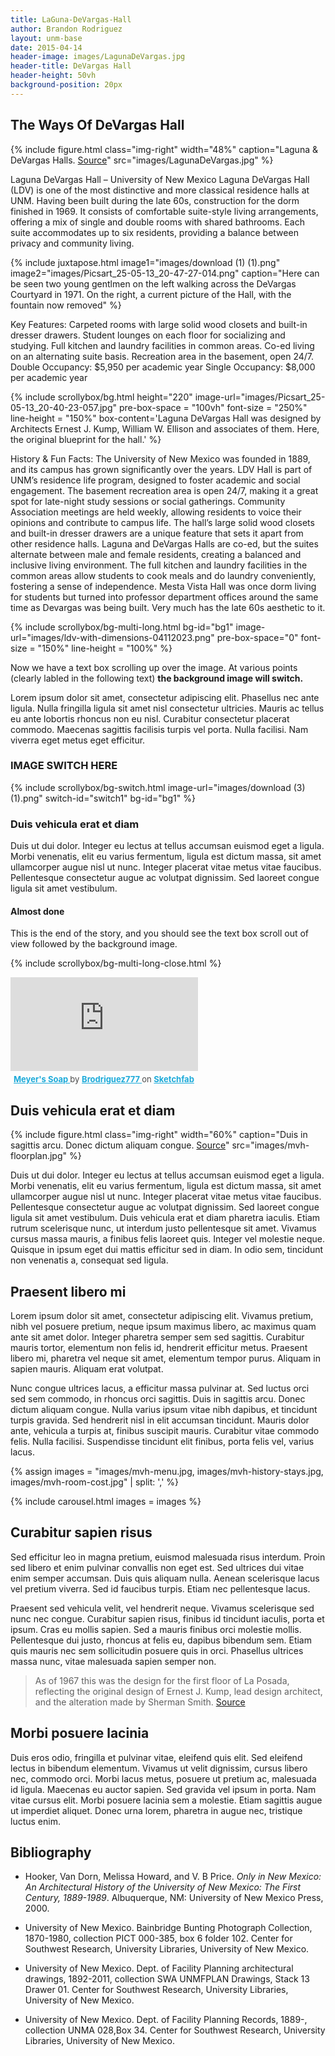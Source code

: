 ```yaml
---
title: LaGuna-DeVargas-Hall
author: Brandon Rodriguez
layout: unm-base
date: 2015-04-14
header-image: images/LagunaDeVargas.jpg
header-title: DeVargas Hall
header-height: 50vh
background-position: 20px
---
```



## The Ways Of DeVargas Hall


{% include figure.html class="img-right" width="48%" caption="Laguna & DeVargas Halls. [Source](https://events.unm.edu/amenities/accommodations.html)" src="images/LagunaDeVargas.jpg" %}



Laguna DeVargas Hall – University of New Mexico
Laguna DeVargas Hall (LDV) is one of the most distinctive and more classical residence halls at UNM. Having been built during the late 60s, construction for the dorm finished in 1969. It consists of comfortable suite-style living arrangements, offering a mix of single and double rooms with shared bathrooms. Each suite accommodates up to six residents, providing a balance between privacy and community living. 

{% include juxtapose.html
image1="images/download (1) (1).png"
image2="images/Picsart_25-05-13_20-47-27-014.png"
caption="Here can be seen two young gentlmen on the left walking across the DeVargas Courtyard in 1971. On the right, a current picture of the Hall, with the fountain now removed"
%}



Key Features:
Carpeted rooms with large solid wood closets and built-in dresser drawers.
Student lounges on each floor for socializing and studying.
Full kitchen and laundry facilities in common areas.
Co-ed living on an alternating suite basis.
Recreation area in the basement, open 24/7.
Double Occupancy: $5,950 per academic year
Single Occupancy: $8,000 per academic year

{% include scrollybox/bg.html
  height="220"
  image-url="images/Picsart_25-05-13_20-40-23-057.jpg"
  pre-box-space = "100vh"
  font-size = "250%"
  line-height = "150%"
  box-content='Laguna DeVargas Hall was designed by Architects Ernest J. Kump, William W. Ellison and associates of them. Here, the original blueprint for the hall.'
%}


History & Fun Facts:
The University of New Mexico was founded in 1889, and its campus has grown significantly over the years.
LDV Hall is part of UNM’s residence life program, designed to foster academic and social engagement.
The basement recreation area is open 24/7, making it a great spot for late-night study sessions or social gatherings.
Community Association meetings are held weekly, allowing residents to voice their opinions and contribute to campus life.
The hall’s large solid wood closets and built-in dresser drawers are a unique feature that sets it apart from other residence halls.
Laguna and DeVargas Halls are co-ed, but the suites alternate between male and female residents, creating a balanced and inclusive living environment.
The full kitchen and laundry facilities in the common areas allow students to cook meals and do laundry conveniently, fostering a sense of independence.
Mesta Vista Hall was once dorm living for students but turned into professor department offices around the same time as Devargas was being built. Very much has the late 60s aesthetic to it.



<!-- this is an unclosed div that needs to be closed with bg-multi-long-close-->
{% include scrollybox/bg-multi-long.html
  bg-id="bg1"
  image-url="images/ldv-with-dimensions-04112023.png"
  pre-box-space="0"
  font-size = "150%"
  line-height = "100%"
%}

Now we have a text box scrolling up over the image. At various points (clearly labled in the following text) **the background image will switch.**

Lorem ipsum dolor sit amet, consectetur adipiscing elit. Phasellus nec ante ligula. Nulla fringilla ligula sit amet nisl consectetur ultricies. Mauris ac tellus eu ante lobortis rhoncus non eu nisl. Curabitur consectetur placerat commodo. Maecenas sagittis facilisis turpis vel porta. Nulla facilisi. Nam viverra eget metus eget efficitur.


### IMAGE SWITCH HERE 

{% include scrollybox/bg-switch.html
  image-url="images/download (3) (1).png"
  switch-id="switch1"
  bg-id="bg1"
%}


### Duis vehicula erat et diam
Duis ut dui dolor. Integer eu lectus at tellus accumsan euismod eget a ligula. Morbi venenatis, elit eu varius fermentum, ligula est dictum massa, sit amet ullamcorper augue nisl ut nunc. Integer placerat vitae metus vitae faucibus. Pellentesque consectetur augue ac volutpat dignissim. Sed laoreet congue ligula sit amet vestibulum. 


#### Almost done
This is the end of the story, and you should see the text box scroll out of view followed by the background image.


{% include scrollybox/bg-multi-long-close.html %}

<div class="sketchfab-embed-wrapper"> <iframe title="Meyer's Soap" frameborder="0" allowfullscreen mozallowfullscreen="true" webkitallowfullscreen="true" allow="autoplay; fullscreen; xr-spatial-tracking" xr-spatial-tracking execution-while-out-of-viewport execution-while-not-rendered web-share src="https://sketchfab.com/models/f84a9f198dbd4062952051845b076d90/embed"> </iframe> <p style="font-size: 13px; font-weight: normal; margin: 5px; color: #4A4A4A;"> <a href="https://sketchfab.com/3d-models/meyers-soap-f84a9f198dbd4062952051845b076d90?utm_medium=embed&utm_campaign=share-popup&utm_content=f84a9f198dbd4062952051845b076d90" target="_blank" rel="nofollow" style="font-weight: bold; color: #1CAAD9;"> Meyer's Soap </a> by <a href="https://sketchfab.com/Brodriguez777?utm_medium=embed&utm_campaign=share-popup&utm_content=f84a9f198dbd4062952051845b076d90" target="_blank" rel="nofollow" style="font-weight: bold; color: #1CAAD9;"> Brodriguez777 </a> on <a href="https://sketchfab.com?utm_medium=embed&utm_campaign=share-popup&utm_content=f84a9f198dbd4062952051845b076d90" target="_blank" rel="nofollow" style="font-weight: bold; color: #1CAAD9;">Sketchfab</a></p></div>


## Duis vehicula erat et diam
{% include figure.html class="img-right" width="60%" caption="Duis in sagittis arcu. Donec dictum aliquam congue. [Source](https://rmoa.unm.edu/docviewer.php?docId=nmu1unma028.xml)" src="images/mvh-floorplan.jpg" %}

Duis ut dui dolor. Integer eu lectus at tellus accumsan euismod eget a ligula. Morbi venenatis, elit eu varius fermentum, ligula est dictum massa, sit amet ullamcorper augue nisl ut nunc. Integer placerat vitae metus vitae faucibus. Pellentesque consectetur augue ac volutpat dignissim. Sed laoreet congue ligula sit amet vestibulum. Duis vehicula erat et diam pharetra iaculis. Etiam rutrum scelerisque nunc, ut interdum justo pellentesque sit amet. Vivamus cursus massa mauris, a finibus felis laoreet quis. Integer vel molestie neque. Quisque in ipsum eget dui mattis efficitur sed in diam. In odio sem, tincidunt non venenatis a, consequat sed ligula.


## Praesent libero mi
Lorem ipsum dolor sit amet, consectetur adipiscing elit. Vivamus pretium, nibh vel posuere pretium, neque ipsum maximus libero, ac maximus quam ante sit amet dolor. Integer pharetra semper sem sed sagittis. Curabitur mauris tortor, elementum non felis id, hendrerit efficitur metus. Praesent libero mi, pharetra vel neque sit amet, elementum tempor purus. Aliquam in sapien mauris. Aliquam erat volutpat. 

Nunc congue ultrices lacus, a efficitur massa pulvinar at. Sed luctus orci sed sem commodo, in rhoncus orci sagittis. Duis in sagittis arcu. Donec dictum aliquam congue. Nulla varius ipsum vitae nibh dapibus, et tincidunt turpis gravida. Sed hendrerit nisl in elit accumsan tincidunt. Mauris dolor ante, vehicula a turpis at, finibus suscipit mauris. Curabitur vitae commodo felis. Nulla facilisi. Suspendisse tincidunt elit finibus, porta felis vel, varius lacus.


{% assign images = 
"images/mvh-menu.jpg,
images/mvh-history-stays.jpg,
images/mvh-room-cost.jpg" | split: ','
%}

{% include carousel.html
images = images 
%}



## Curabitur sapien risus
Sed efficitur leo in magna pretium, euismod malesuada risus interdum. Proin sed libero et enim pulvinar convallis non eget est. Sed ultrices dui vitae enim semper accumsan. Duis quis aliquam nulla. Aenean scelerisque lacus vel pretium viverra. Sed id faucibus turpis. Etiam nec pellentesque lacus.

Praesent sed vehicula velit, vel hendrerit neque. Vivamus scelerisque sed nunc nec congue. Curabitur sapien risus, finibus id tincidunt iaculis, porta et ipsum. Cras eu mollis sapien. Sed a mauris finibus orci molestie mollis. Pellentesque dui justo, rhoncus at felis eu, dapibus bibendum sem. Etiam quis mauris nec sem sollicitudin posuere quis in orci. Phasellus ultrices massa nunc, vitae malesuada sapien semper non.

> As of 1967 this was the design for the first floor of La Posada, reflecting the original design of Ernest J. Kump, lead design architect, and the alteration made by Sherman Smith. [Source](https://rmoa.unm.edu/docviewer.php?docId=nmu1unma028.xml)


## Morbi posuere lacinia
Duis eros odio, fringilla et pulvinar vitae, eleifend quis elit. Sed eleifend lectus in bibendum elementum. Vivamus ut velit dignissim, cursus libero nec, commodo orci. Morbi lacus metus, posuere ut pretium ac, malesuada id ligula. Maecenas eu auctor sapien. Sed gravida vel ipsum in porta. Nam vitae cursus elit. Morbi posuere lacinia sem a molestie. Etiam sagittis augue ut imperdiet aliquet. Donec urna lorem, pharetra in augue nec, tristique luctus enim.


## Bibliography

- Hooker, Van Dorn, Melissa Howard, and V. B Price. _Only in New Mexico: An Architectural History of the University of New Mexico: The First Century, 1889-1989_. Albuquerque, NM: University of New Mexico Press, 2000.

- University of New Mexico. Bainbridge Bunting Photograph Collection, 1870-1980, collection PICT 000-385, box 6	folder 102. Center for Southwest Research, University Libraries, University of New Mexico.

- University of New Mexico. Dept. of Facility Planning architectural drawings, 1892-2011, collection SWA UNMFPLAN Drawings, Stack 13	Drawer 01. Center for Southwest Research, University Libraries, University of New Mexico.

- University of New Mexico. Dept. of Facility Planning Records, 1889-, collection UNMA 028,Box  34. Center for Southwest Research, University Libraries, University of New Mexico.
